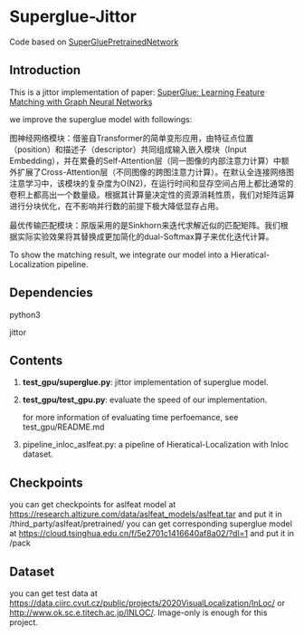 # Superglue-Jittor

Code based on [SuperGluePretrainedNetwork](https://github.com/Skydes/SuperGluePretrainedNetwork)

## Introduction

This is a jittor implementation of paper: [SuperGlue: Learning Feature Matching with Graph Neural Networks](https://arxiv.org/abs/1911.11763)

we improve the superglue model with followings:

图神经网络模块：借鉴自Transformer的简单变形应用，由特征点位置（position）和描述子（descriptor）共同组成输入嵌入模块（Input Embedding），并在累叠的Self-Attention层（同一图像的内部注意力计算）中额外扩展了Cross-Attention层（不同图像的跨图注意力计算）。在默认全连接网络图注意学习中，该模块的复杂度为O(N2)，在运行时间和显存空间占用上都比通常的卷积上都高出一个数量级。根据其计算量决定性的资源消耗性质，我们对矩阵运算进行分块优化，在不影响并行数的前提下极大降低显存占用。

最优传输匹配模块：原版采用的是Sinkhorn来迭代求解近似的匹配矩阵。我们根据实际实验效果将其替换成更加简化的dual-Softmax算子来优化迭代计算。


To show the matching result, we integrate our model into a Hieratical-Localization pipeline.



## Dependencies

python3

jittor

## Contents

1. **test_gpu/superglue.py**: jittor implementation of superglue model.

2. **test_gpu/test_gpu.py**: evaluate the speed of our implementation.

   for more information of evaluating time perfoemance, see test_gpu/README.md

3. pipeline_inloc_aslfeat.py: a pipeline of Hieratical-Localization with Inloc dataset.

## Checkpoints

you can get checkpoints for aslfeat model at https://research.altizure.com/data/aslfeat_models/aslfeat.tar and put it in /third_party/aslfeat/pretrained/
you can get corresponding superglue model at https://cloud.tsinghua.edu.cn/f/5e2701c1416640af8a02/?dl=1 and put it in /pack

## Dataset
you can get test data at https://data.ciirc.cvut.cz/public/projects/2020VisualLocalization/InLoc/ or http://www.ok.sc.e.titech.ac.jp/INLOC/. Image-only is enough for this project.
